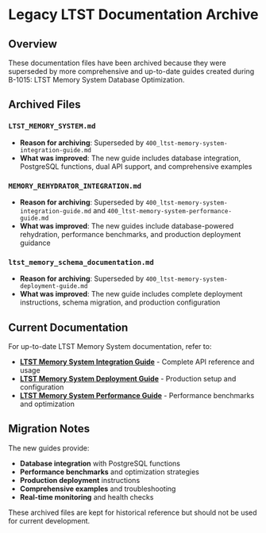 # Legacy LTST Documentation Archive

## Overview

These documentation files have been archived because they were superseded by more comprehensive and up-to-date guides created during B-1015: LTST Memory System Database Optimization.

## Archived Files

### `LTST_MEMORY_SYSTEM.md`
- **Reason for archiving**: Superseded by `400_ltst-memory-system-integration-guide.md`
- **What was improved**: The new guide includes database integration, PostgreSQL functions, dual API support, and comprehensive examples

### `MEMORY_REHYDRATOR_INTEGRATION.md`
- **Reason for archiving**: Superseded by `400_ltst-memory-system-integration-guide.md` and `400_ltst-memory-system-performance-guide.md`
- **What was improved**: The new guides include database-powered rehydration, performance benchmarks, and production deployment guidance

### `ltst_memory_schema_documentation.md`
- **Reason for archiving**: Superseded by `400_ltst-memory-system-deployment-guide.md`
- **What was improved**: The new guide includes complete deployment instructions, schema migration, and production configuration

## Current Documentation

For up-to-date LTST Memory System documentation, refer to:

- **[LTST Memory System Integration Guide](../400_ltst-memory-system-integration-guide.md)** - Complete API reference and usage
- **[LTST Memory System Deployment Guide](../400_ltst-memory-system-deployment-guide.md)** - Production setup and configuration
- **[LTST Memory System Performance Guide](../400_ltst-memory-system-performance-guide.md)** - Performance benchmarks and optimization

## Migration Notes

The new guides provide:
- **Database integration** with PostgreSQL functions
- **Performance benchmarks** and optimization strategies
- **Production deployment** instructions
- **Comprehensive examples** and troubleshooting
- **Real-time monitoring** and health checks

These archived files are kept for historical reference but should not be used for current development.
